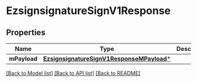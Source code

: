 # EzsignsignatureSignV1Response

## Properties
Name | Type | Description | Notes
------------ | ------------- | ------------- | -------------
**mPayload** | [**EzsignsignatureSignV1ResponseMPayload***](EzsignsignatureSignV1ResponseMPayload.md) |  | 

[[Back to Model list]](../README.md#documentation-for-models) [[Back to API list]](../README.md#documentation-for-api-endpoints) [[Back to README]](../README.md)


